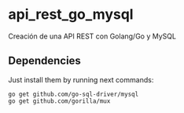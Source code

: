 # api_rest_go_mysql
 Creación de una API REST con Golang/Go y MySQL

## Dependencies
Just install them by running next commands:
```
go get github.com/go-sql-driver/mysql
go get github.com/gorilla/mux
```
